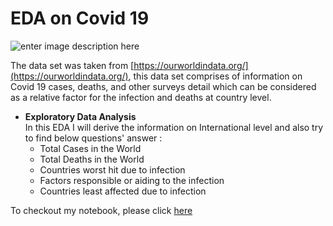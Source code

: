 # EDA on Covid 19
![enter image description here](https://github.com/Qadir92/covid-19-eda/blob/main/COVID-19-2.jpg?raw=true)

The data set was taken from  [https://ourworldindata.org/](https://ourworldindata.org/), this data set comprises of information on Covid 19 cases, deaths, and other surveys detail which can be considered as a relative factor for the infection and deaths at country level.

-   **Exploratory Data Analysis**  
    In this EDA I will derive the information on International level and also try to find below questions' answer :
    -   Total Cases in the World
    -   Total Deaths in the World
    -   Countries worst hit due to infection
    -   Factors responsible or aiding to the infection
    -   Countries least affected due to infection

To checkout my notebook, please click [here](https://github.com/Qadir92/covid-19-eda/blob/main/EDA%20on%20Covid%2019.ipynb)
